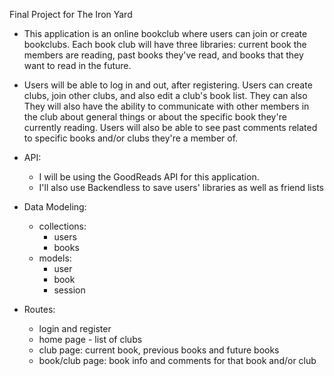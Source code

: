 Final Project for The Iron Yard

- This application is an online bookclub where users can join or create bookclubs. Each book club will have three libraries: current book the members are reading, past books they've read, and books that they want to read in the future.

- Users will be able to log in and out, after registering. Users can create clubs, join other clubs, and also edit a club's book list. They can also They will also have the ability to communicate with other members in the club about general things or about the specific book they're currently reading. Users will also be able to see past comments related to specific books and/or clubs they're a member of.

- API:
  - I will be using the GoodReads API for this application.
  - I'll also use Backendless to save users' libraries as well as friend lists

- Data Modeling:
  - collections:
    - users
    - books
  - models:
    - user
    - book
    - session

- Routes:
  - login and register
  - home page - list of clubs
  - club page: current book, previous books and future books
  - book/club page: book info and comments for that book and/or club
